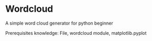 # Wordcloud
A simple word cloud generator for python beginner

Prerequisites knowledge:
File, wordcloud module, matplotlib.pyplot
